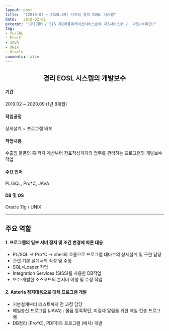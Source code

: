 ```yaml
---
layout: post
title:  "[2019.02 ~ 2020.09] 샤프의 경리 EOSL 시스템"
date:   2019-02-01
excerpt: "(주)IBM / SIS 제2어플리케이션서비스본부 제5서비스부 /  파트너(파견)"
tag:
- PL/SQL
- Pro*C
- JAVA
- UNIX
- Oracle
comments: false
---
```

<center><h2> 경리 EOSL 시스템의 개발보수 </h2></center>

#### 기간
 2019.02 ~ 2020.09 (1년 8개월)

#### 작업공정
 상세설계 ~ 프로그램 배포

#### 작업내용
 수출입 물품의 흑·적자 계산부터 장표작성까지의 업무를 관리하는 프로그램의 개발보수 작업

#### 주요 언어
 PL/SQL, Pro*C, JAVA

#### DB 및 OS
 Oracle 11g / UNIX

---

## 주요 역할
#### 1. 프로그램의 일부 서버 정지 및 조건 변경에 따른 대응
* PL/SQL -> Pro*C -> shell의 흐름으로 프로그램 대다수의 상세설계 및 구현 담당
* 관련 기본 설계서의 작성 및 수정
* SQL*Loader 작업
* Integration Services (SISS)를 사용한 DB작업
* 보수·개발한 소스코드의 본서버 이행 및 수정 작업

#### 2. Asteria 정지대응으로 대체 프로그램 개발
* 기본설계부터 테스트까지 전 과정 담당
* 메일송신 프로그램 (JAVA) : 물품 등록확인, 미결제 알림을 위한 메일 전송 프로그램
* DB정리 (Pro*C), PDF취득 프로그램 (배치) 개발


